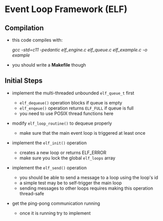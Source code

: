 # Event Loop Framework (ELF)

## Compilation

- this code compiles with:

    *gcc -std=c11 -pedantic elf_engine.c elf_queue.c elf_example.c -o example*

- you should write a **Makefile** though

## Initial Steps

- implement the multi-threaded unbounded `elf_queue_t` first
  - `elf_dequeue()` operation blocks if queue is empty 
  - `elf_enqeue()` operation returns `ELF_FULL` if queue is full
  - you need to use POSIX thread functions here

- modify `elf_loop_routine()` to dequeue properly
  - make sure that the main event loop is triggered at least once

- implement the `elf_init()` operation
  - creates a new loop or returns ELF_ERROR
  - make sure you lock the global `elf_loops` array
  
- implement the `elf_send()` operation
  - you should be able to send a message to a loop using the loop's id
  - a simple test may be to self-trigger the main loop
  - sending messages to other loops requires making this operation thread-safe

- get the ping-pong communication running
  - once it is running try to implement 
